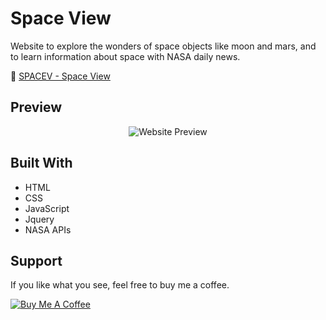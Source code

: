# Space View
Website to explore the wonders of space objects like moon and mars, and to learn information about space with NASA daily news.

:rocket: [SPACEV - Space View](https://arwildo.github.io/space-view/)


## Preview
<p align="center">
  <img src="https://arwildo.github.io/assets/images/Space%20view.png?raw=true" alt="Website Preview"/>
</p>


## Built With

* HTML
* CSS
* JavaScript
* Jquery
* NASA APIs


## Support

If you like what you see, feel free to buy me a coffee.

<a href="https://www.buymeacoffee.com/Arwildo " target="_blank"><img src="https://www.buymeacoffee.com/assets/img/custom_images/white_img.png" alt="Buy Me A Coffee" style="height: auto !important;width: auto !important;" ></a>
